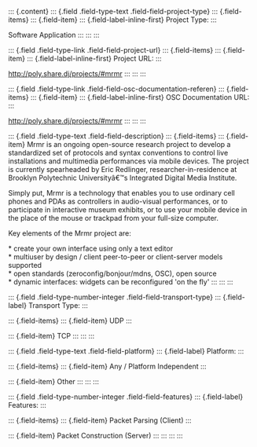 ::: {.content}
::: {.field .field-type-text .field-field-project-type}
::: {.field-items}
::: {.field-item}
::: {.field-label-inline-first}
Project Type:
:::

Software Application
:::
:::
:::

::: {.field .field-type-link .field-field-project-url}
::: {.field-items}
::: {.field-item}
::: {.field-label-inline-first}
Project URL:
:::

<http://poly.share.dj/projects/#mrmr>
:::
:::
:::

::: {.field .field-type-link .field-field-osc-documentation-referen}
::: {.field-items}
::: {.field-item}
::: {.field-label-inline-first}
OSC Documentation URL:
:::

<http://poly.share.dj/projects/#mrmr>
:::
:::
:::

::: {.field .field-type-text .field-field-description}
::: {.field-items}
::: {.field-item}
Mrmr is an ongoing open-source research project to develop a
standardized set of protocols and syntax conventions to control live
installations and multimedia performances via mobile devices. The
project is currently spearheaded by Eric Redlinger,
researcher-in-residence at Brooklyn Polytechnic Universityâ€™s
Integrated Digital Media Institute.

Simply put, Mrmr is a technology that enables you to use ordinary cell
phones and PDAs as controllers in audio-visual performances, or to
participate in interactive museum exhibits, or to use your mobile device
in the place of the mouse or trackpad from your full-size computer.

Key elements of the Mrmr project are:

\* create your own interface using only a text editor\
\* multiuser by design / client peer-to-peer or client-server models
supported\
\* open standards (zeroconfig/bonjour/mdns, OSC), open source\
\* dynamic interfaces: widgets can be reconfigured \'on the fly\'
:::
:::
:::

::: {.field .field-type-number-integer .field-field-transport-type}
::: {.field-label}
Transport Type:
:::

::: {.field-items}
::: {.field-item}
UDP
:::

::: {.field-item}
TCP
:::
:::
:::

::: {.field .field-type-text .field-field-platform}
::: {.field-label}
Platform:
:::

::: {.field-items}
::: {.field-item}
Any / Platform Independent
:::

::: {.field-item}
Other
:::
:::
:::

::: {.field .field-type-number-integer .field-field-features}
::: {.field-label}
Features:
:::

::: {.field-items}
::: {.field-item}
Packet Parsing (Client)
:::

::: {.field-item}
Packet Construction (Server)
:::
:::
:::
:::
